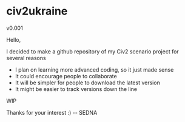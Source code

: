 # civ2ukraine

v0.001

Hello,

I decided to make a github repository of my Civ2 scenario project for several reasons

- I plan on learning more advanced coding, so it just made sense
- It could encourage people to collaborate
- It will be simpler for people to download the latest version
- It might be easier to track versions down the line

WIP

Thanks for your interest :)
-- SEDNA
